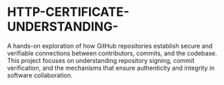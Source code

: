 # HTTP-CERTIFICATE-UNDERSTANDING-
A hands-on exploration of how GitHub repositories establish secure and verifiable connections between contributors, commits, and the codebase. This project focuses on understanding repository signing, commit verification, and the mechanisms that ensure authenticity and integrity in software collaboration.
